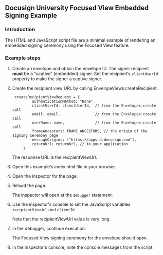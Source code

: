 ## Docusign University Focused View Embedded Signing Example

### Introduction
The HTML and JavaScript script file are a minimal example of 
rendering an embedded signing ceremony using the Focused View
feature. 

### Example steps
1. Create an envelope and obtain the envelope ID. The signer recipient
   **must** be a "captive" (embedded) signer. Set the recipient's `clientUserId` 
   property to make the signer a captive signer.
2. Create the recipient view URL by calling EnvelopeViews:createRecipient.

   ```
    createRecipientViewRequest = {
            authenticationMethod: "None",
            clientUserId: clientUserId,  // from the Envelopes:create call
            email: email,                // from the Envelopes:create call
            userName: name,              // from the Envelopes:create call
            frameAncestors: FRAME_ANCESTORS, // the origin of the signing ceremony page
            messageOrigins: ["https://apps-d.docusign.com"],
            returnUrl: returnUrl, // to your application
        }
    ```
   The response URL is the recipientViewUrl.
3. Open this example's index.html file in your browser.
4. Open the inspector for the page.
5. Reload the page. 

   The inspector will open at the `debugger` statement.
6. Use the inspector's console to set the JavaScript variables
   `recipientViewUrl` and `clientId`. 
   
   Note that the recipientViewUrl value is very long.
7. In the debugger, continue execution. 
   
   The Focused View signing ceremony for the envelope should open.
8. In the inspector's console, note the console messages from the script.